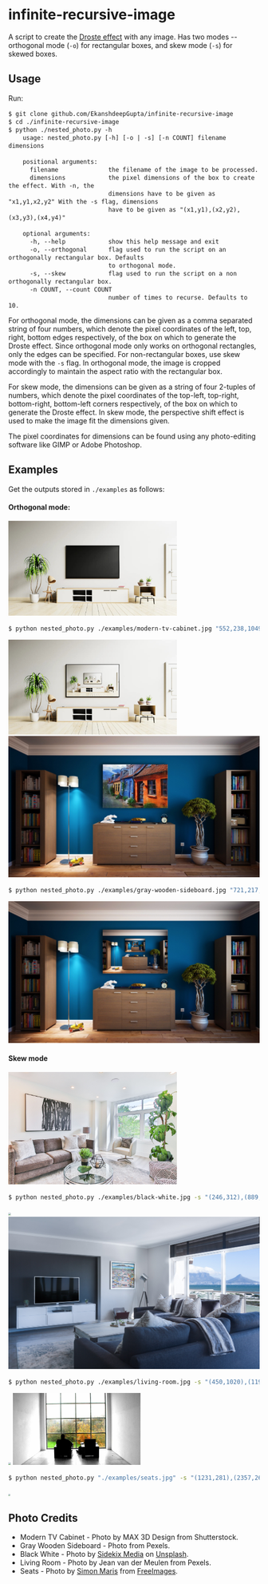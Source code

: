 # infinite-recursive-image
A script to create the [Droste effect](https://en.wikipedia.org/wiki/Droste_effect) with any image. Has two modes -- orthogonal mode (`-o`) for rectangular boxes, and skew mode (`-s`) for skewed boxes. 

## Usage

Run:

```
$ git clone github.com/EkanshdeepGupta/infinite-recursive-image
$ cd ./infinite-recursive-image
$ python ./nested_photo.py -h
    usage: nested_photo.py [-h] [-o | -s] [-n COUNT] filename dimensions

    positional arguments:
      filename              the filename of the image to be processed.
      dimensions            the pixel dimensions of the box to create the effect. With -n, the
                            dimensions have to be given as "x1,y1,x2,y2" With the -s flag, dimensions
                            have to be given as "(x1,y1),(x2,y2),(x3,y3),(x4,y4)"

    optional arguments:
      -h, --help            show this help message and exit
      -o, --orthogonal      flag used to run the script on an orthogonally rectangular box. Defaults
                            to orthogonal mode.
      -s, --skew            flag used to run the script on a non orthogonally rectangular box.
      -n COUNT, --count COUNT
                            number of times to recurse. Defaults to 10.
```

For orthogonal mode, the dimensions can be given as a comma separated string of four numbers, which denote the pixel coordinates of the left, top, right, bottom edges respectively, of the box on which to generate the Droste effect. Since orthogonal mode only works on orthogonal rectangles, only the edges can be specified. For non-rectangular boxes, use skew mode with the `-s` flag. In orthogonal mode, the image is cropped accordingly to maintain the aspect ratio with the rectangular box. 

For skew mode, the dimensions can be given as a string of four 2-tuples of numbers, which denote the pixel coordinates of the top-left, top-right, bottom-right, bottom-left corners respectively, of the box on which to generate the Droste effect. In skew mode, the perspective shift effect is used to make the image fit the dimensions given.

The pixel coordinates for dimensions can be found using any photo-editing software like GIMP or Adobe Photoshop.

## Examples

Get the outputs stored in `./examples` as follows:

#### Orthogonal mode:

<img src="examples/modern-tv-cabinet.jpg" alt="test.webp" style="zoom:33%;" />

```bash
$ python nested_photo.py ./examples/modern-tv-cabinet.jpg "552,238,1049,540"
```

<img src="examples/modern-tv-cabinet-output.png" alt="test-output" style="zoom: 33%;" />

<img src="examples/gray-wooden-sideboard.jpg" alt="living-room-tv" style="zoom:80%;" />

```bash
$ python nested_photo.py ./examples/gray-wooden-sideboard.jpg "721,217,1217,550"
```
<img src="examples/gray-wooden-sideboard-output.png" alt="living-room-tv" style="zoom:80%;" />

#### Skew mode

<img src="examples/black-white.jpg" style="zoom: 33%;" />

```bash
$ python nested_photo.py ./examples/black-white.jpg -s "(246,312),(889,456),(887,826),(250,839)"
```
<img src="examples/black-white-output.png" style="zoom:33%;" />

<img src="examples/living-room.jpg" style="zoom: 50%;" />

```bash
$ python nested_photo.py ./examples/living-room.jpg -s "(450,1020),(1196,1036),(1197,1430),(449,1476)"
```
<img src="examples/living-room-output.png" style="zoom:33%;" />

<img src="examples/seats.jpg" style="zoom: 25%;" />

```bash
$ python nested_photo.py "./examples/seats.jpg" -s "(1231,281),(2357,265),(2367,1009), (1244,1025)"
```
<img src="examples/seats-output.png" style="zoom:25%;" />

## Photo Credits

* Modern TV Cabinet - Photo by MAX 3D Design from Shutterstock.
* Gray Wooden Sideboard - Photo from Pexels.
* Black White - Photo by [Sidekix Media](https://unsplash.com/@sidekix?utm_source=unsplash&utm_medium=referral&utm_content=creditCopyText) on [Unsplash](https://unsplash.com/s/photos/living-room?utm_source=unsplash&utm_medium=referral&utm_content=creditCopyText).
* Living Room - Photo by Jean van der Meulen from Pexels.
* Seats - Photo by <a href="https://freeimages.com/photographer/mrmaris-50513">Simon Maris</a> from <a href="https://freeimages.com">FreeImages</a>.